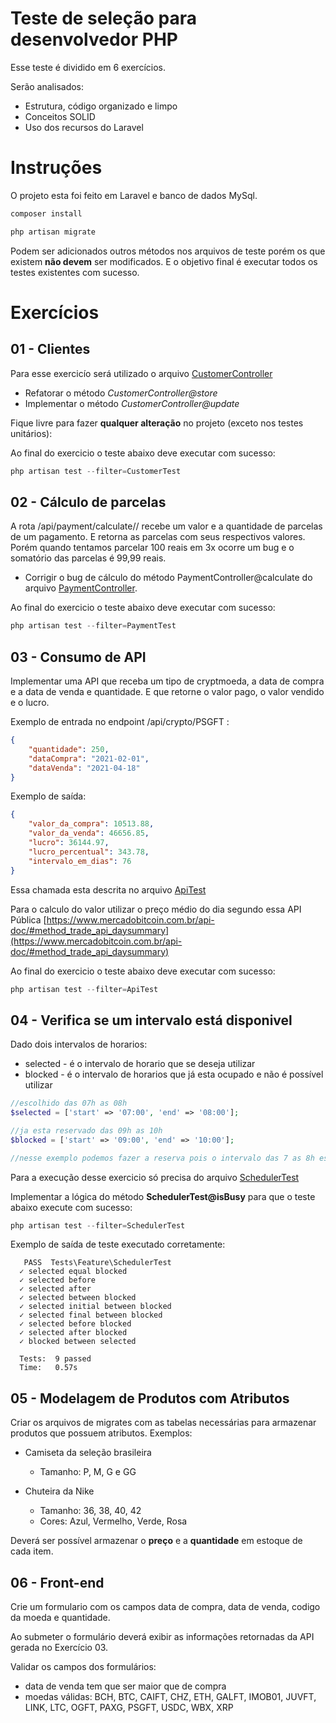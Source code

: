 # Teste de seleção para desenvolvedor PHP

Esse teste é dividido em 6 exercícios.

Serão analisados:

 - Estrutura, código organizado e limpo
 - Conceitos SOLID
 - Uso dos recursos do Laravel

# Instruções

O projeto esta foi feito em Laravel e banco de dados MySql.

```php
composer install

php artisan migrate
```

Podem ser adicionados outros métodos nos arquivos de teste porém os que existem **não devem** ser modificados. E o objetivo final é executar todos os testes existentes com sucesso.

# Exercícios

## 01 - Clientes

Para esse exercicío será utilizado o arquivo [CustomerController](https://bitbucket.org/cplug/provaphp/src/master/app/Http/Controllers/CustomerController.php)

 - Refatorar o método *CustomerController@store* 
 - Implementar o método *CustomerController@update*

Fique livre para fazer **qualquer alteração** no projeto (exceto nos testes unitários):

Ao final do exercicio o teste abaixo deve executar com sucesso:

```php
php artisan test --filter=CustomerTest
```

## 02 - Cálculo de parcelas

A rota /api/payment/calculate/<valor>/<parcelas> recebe um valor e a quantidade de parcelas de um pagamento. E retorna as parcelas com seus respectivos valores. Porém quando tentamos parcelar 100 reais em 3x ocorre um bug e o somatório das parcelas é 99,99 reais.

 - Corrigir o bug de cálculo do método PaymentController@calculate do arquivo [PaymentController](https://bitbucket.org/cplug/provaphp/src/master/app/Http/Controllers/PaymentController.php). 
 
 Ao final do exercicio o teste abaixo deve executar com sucesso:

```php
php artisan test --filter=PaymentTest
```

## 03 - Consumo de API

Implementar uma API que receba um tipo de cryptmoeda, a data de compra e a data de venda e quantidade. E que retorne o valor pago, o valor vendido e o lucro. 

Exemplo de entrada no endpoint /api/crypto/PSGFT :

```json
{
    "quantidade": 250,
    "dataCompra": "2021-02-01",
    "dataVenda": "2021-04-18"
}
```

Exemplo de saída:

```json
{
    "valor_da_compra": 10513.88,
    "valor_da_venda": 46656.85,
    "lucro": 36144.97,
    "lucro_percentual": 343.78,
    "intervalo_em_dias": 76
}
```
Essa chamada esta descrita no arquivo [ApiTest](https://bitbucket.org/cplug/provaphp/src/master/tests/Feature/ApiTest.php)

Para o calculo do valor utilizar o preço médio do dia segundo essa API Pública [https://www.mercadobitcoin.com.br/api-doc/#method_trade_api_daysummary](https://www.mercadobitcoin.com.br/api-doc/#method_trade_api_daysummary)

Ao final do exercicio o teste abaixo deve executar com sucesso:

```php
php artisan test --filter=ApiTest
```

## 04 - Verifica se um intervalo está disponivel

Dado dois intervalos de horarios:

* selected - é o intervalo de horario que se deseja utilizar
* blocked - é o intervalo de horarios que já esta ocupado e não é possível utilizar

```php
//escolhido das 07h as 08h
$selected = ['start' => '07:00', 'end' => '08:00'];

//ja esta reservado das 09h as 10h
$blocked = ['start' => '09:00', 'end' => '10:00'];

//nesse exemplo podemos fazer a reserva pois o intervalo das 7 as 8h está livre
```
Para a execução desse exercicio só precisa do arquivo [SchedulerTest](https://bitbucket.org/cplug/provaphp/src/master/tests/Feature/SchedulerTest.php)

Implementar a lógica do método **SchedulerTest@isBusy** para que o teste abaixo execute com sucesso:

```php
php artisan test --filter=SchedulerTest
```
Exemplo de saída de teste executado corretamente:

```
   PASS  Tests\Feature\SchedulerTest
  ✓ selected equal blocked
  ✓ selected before
  ✓ selected after
  ✓ selected between blocked
  ✓ selected initial between blocked
  ✓ selected final between blocked
  ✓ selected before blocked
  ✓ selected after blocked
  ✓ blocked between selected

  Tests:  9 passed
  Time:   0.57s
```

## 05 - Modelagem de Produtos com Atributos

Criar os arquivos de migrates com as tabelas necessárias para armazenar produtos que possuem atributos. Exemplos:

* Camiseta da seleção brasileira
    * Tamanho: P, M, G e GG

* Chuteira da Nike
    * Tamanho: 36, 38, 40, 42
    * Cores: Azul, Vermelho, Verde, Rosa

Deverá ser possível armazenar o **preço** e a **quantidade** em estoque de cada item.

## 06 - Front-end

Crie um formulario com os campos data de compra, data de venda, codigo da moeda e quantidade.

Ao submeter o formulário deverá exibir as informações retornadas da API gerada no Exercício 03.

Validar os campos dos formulários:

* data de venda tem que ser maior que de compra
* moedas válidas: BCH, BTC, CAIFT, CHZ, ETH, GALFT, IMOB01, JUVFT, LINK, LTC, OGFT, PAXG, PSGFT, USDC, WBX, XRP
